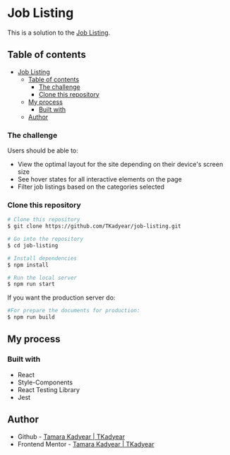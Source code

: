 # Job Listing
This is a solution to the [Job Listing](https://www.frontendmentor.io/challenges/job-listings-with-filtering-ivstIPCt).
## Table of contents
- [Job Listing](#job-listing)
  - [Table of contents](#table-of-contents)
    - [The challenge](#the-challenge)
    - [Clone this repository](#clone-this-repository)
  - [My process](#my-process)
    - [Built with](#built-with)
  - [Author](#author)
### The challenge

Users should be able to:

- View the optimal layout for the site depending on their device's screen size
- See hover states for all interactive elements on the page
- Filter job listings based on the categories selected



### Clone this repository
```bash
# Clone this repository
$ git clone https://github.com/TKadyear/job-listing.git

# Go into the repository
$ cd job-listing

# Install dependencies
$ npm install

# Run the local server
$ npm run start
```

If you want the production server do:
```bash
#For prepare the documents for production:
$ npm run build
```


## My process
### Built with

- React
- Style-Components
- React Testing Library
- Jest




## Author
- Github - [Tamara Kadyear | TKadyear](https://github.com/TKadyear)
- Frontend Mentor - [Tamara Kadyear | TKadyear](https://www.frontendmentor.io/profile/TKadyear)
